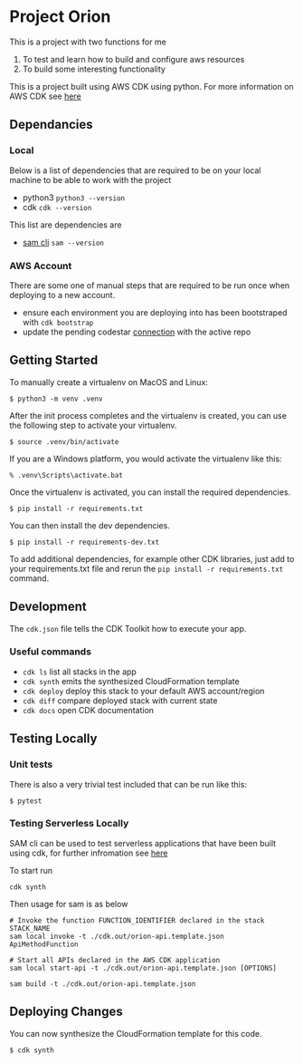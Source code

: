 
# Project Orion

This is a project with two functions for me

1. To test and learn how to build and configure aws resources
2. To build some interesting functionality

This is a project built using AWS CDK using python. For more information on AWS CDK see [here](https://docs.aws.amazon.com/cdk/v2/guide/home.html) 

## Dependancies

### Local

Below is a list of dependencies that are required to be on your local machine to be able to work with the project

- python3 `python3 --version`
- cdk `cdk --version`

This list are dependencies are 

- [sam cli](https://docs.aws.amazon.com/serverless-application-model/latest/developerguide/install-sam-cli.html) `sam --version`

### AWS Account

There are some one of manual steps that are required to be run once when deploying to a new account.

- ensure each environment you are deploying into has been bootstraped with `cdk bootstrap`
- update the pending codestar [connection](https://docs.aws.amazon.com/dtconsole/latest/userguide/welcome-connections.html) with the active repo 


## Getting Started
To manually create a virtualenv on MacOS and Linux:

```
$ python3 -m venv .venv
```

After the init process completes and the virtualenv is created, you can use the following
step to activate your virtualenv.

```
$ source .venv/bin/activate
```

If you are a Windows platform, you would activate the virtualenv like this:

```
% .venv\Scripts\activate.bat
```

Once the virtualenv is activated, you can install the required dependencies.

```
$ pip install -r requirements.txt
```

You can then install the dev dependencies.
```
$ pip install -r requirements-dev.txt
```


To add additional dependencies, for example other CDK libraries, just add to
your requirements.txt file and rerun the `pip install -r requirements.txt`
command.



## Development

The `cdk.json` file tells the CDK Toolkit how to execute your app.

### Useful commands

 * `cdk ls`          list all stacks in the app
 * `cdk synth`       emits the synthesized CloudFormation template
 * `cdk deploy`      deploy this stack to your default AWS account/region
 * `cdk diff`        compare deployed stack with current state
 * `cdk docs`        open CDK documentation

## Testing Locally



### Unit tests
There is also a very trivial test included that can be run like this:

```
$ pytest
```

### Testing Serverless Locally

SAM cli can be used to test serverless applications that have been built using cdk, for further infromation see [here](https://docs.aws.amazon.com/serverless-application-model/latest/developerguide/serverless-cdk-testing.html)


To start run
```
cdk synth
```

Then usage for sam is as below 
```
# Invoke the function FUNCTION_IDENTIFIER declared in the stack STACK_NAME
sam local invoke -t ./cdk.out/orion-api.template.json ApiMethodFunction

# Start all APIs declared in the AWS CDK application
sam local start-api -t ./cdk.out/orion-api.template.json [OPTIONS]
```

```
sam build -t ./cdk.out/orion-api.template.json
```

## Deploying Changes
You can now synthesize the CloudFormation template for this code.

```
$ cdk synth
```
